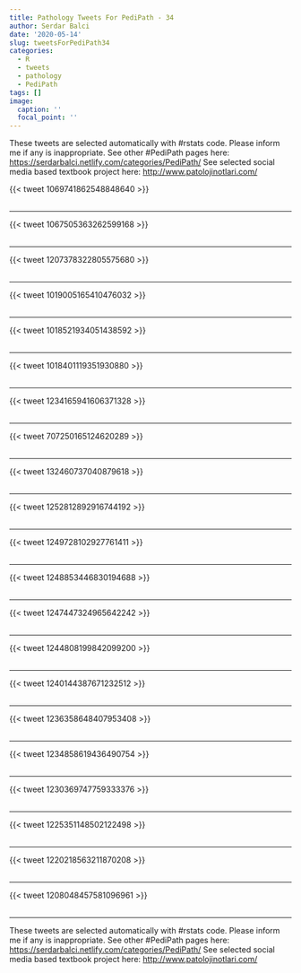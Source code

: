```yaml
---
title: Pathology Tweets For PediPath - 34
author: Serdar Balci
date: '2020-05-14'
slug: tweetsForPediPath34
categories:
  - R
  - tweets
  - pathology
  - PediPath
tags: []
image:
  caption: ''
  focal_point: ''
---
```



These tweets are selected automatically with #rstats code. Please inform me if any is inappropriate.
See other #PediPath pages here: https://serdarbalci.netlify.com/categories/PediPath/ 
See selected social media based textbook project here: http://www.patolojinotlari.com/

{{< tweet 1069741862548848640 >}}
<br>
<br>
<hr>
{{< tweet 1067505363262599168 >}}
<br>
<br>
<hr>
{{< tweet 1207378322805575680 >}}
<br>
<br>
<hr>
{{< tweet 1019005165410476032 >}}
<br>
<br>
<hr>
{{< tweet 1018521934051438592 >}}
<br>
<br>
<hr>
{{< tweet 1018401119351930880 >}}
<br>
<br>
<hr>
{{< tweet 1234165941606371328 >}}
<br>
<br>
<hr>
{{< tweet 707250165124620289 >}}
<br>
<br>
<hr>
{{< tweet 132460737040879618 >}}
<br>
<br>
<hr>
{{< tweet 1252812892916744192 >}}
<br>
<br>
<hr>
{{< tweet 1249728102927761411 >}}
<br>
<br>
<hr>
{{< tweet 1248853446830194688 >}}
<br>
<br>
<hr>
{{< tweet 1247447324965642242 >}}
<br>
<br>
<hr>
{{< tweet 1244808199842099200 >}}
<br>
<br>
<hr>
{{< tweet 1240144387671232512 >}}
<br>
<br>
<hr>
{{< tweet 1236358648407953408 >}}
<br>
<br>
<hr>
{{< tweet 1234858619436490754 >}}
<br>
<br>
<hr>
{{< tweet 1230369747759333376 >}}
<br>
<br>
<hr>
{{< tweet 1225351148502122498 >}}
<br>
<br>
<hr>
{{< tweet 1220218563211870208 >}}
<br>
<br>
<hr>
{{< tweet 1208048457581096961 >}}
<br>
<br>
<hr>


These tweets are selected automatically with #rstats code. Please inform me if any is inappropriate.
See other #PediPath pages here: https://serdarbalci.netlify.com/categories/PediPath/ 
See selected social media based textbook project here: http://www.patolojinotlari.com/
